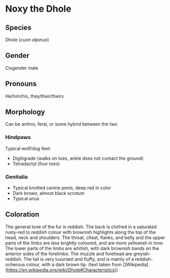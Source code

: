 # Noxy the Dhole

## Species
Dhole (*cuon alpinus*)


## Gender
Cisgender male


## Pronouns
He/him/his, they/their/theirs


## Morphology
Can be anthro, feral, or some hybrid between the two

### Hindpaws
Typical wolf/dog feet:

* Digitigrade (walks on toes, ankle does not contact the ground)
* Tetradactyl (four toes)

### Genitalia
* Typical knotted canine penis, deep red in color
* Dark brown, almost black scrotum
* Typical anus


## Coloration
The general tone of the fur is reddish. The back is clothed in a saturated rusty-red to reddish colour with brownish highlights along the top of the head, neck and shoulders. The throat, chest, flanks, and belly and the upper parts of the limbs are less brightly coloured, and are more yellowish in tone. The lower parts of the limbs are whitish, with dark brownish bands on the anterior sides of the forelimbs. The muzzle and forehead are greyish-reddish. The tail is very luxuriant and fluffy, and is mainly of a reddish-ocherous colour, with a dark brown tip. (text taken from []Wikipedia](https://en.wikipedia.org/wiki/Dhole#Characteristics)) 
